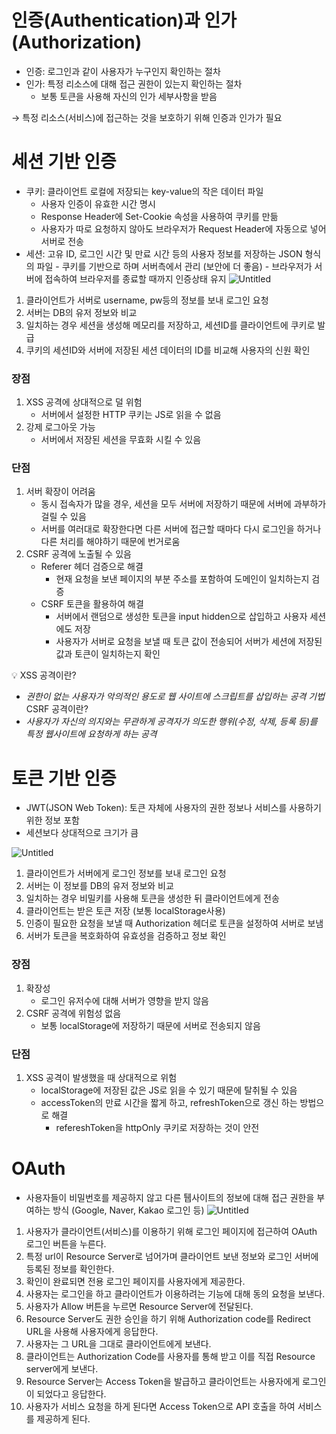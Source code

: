 # 인증(Authentication)과 인가(Authorization)

- 인증: 로그인과 같이 사용자가 누구인지 확인하는 절차
- 인가: 특정 리소스에 대해 접근 권한이 있는지 확인하는 절차
  - 보통 토큰을 사용해 자신의 인가 세부사항을 받음

→ 특정 리소스(서비스)에 접근하는 것을 보호하기 위해 인증과 인가가 필요

# 세션 기반 인증

- 쿠키: 클라이언트 로컬에 저장되는 key-value의 작은 데이터 파일
  - 사용자 인증이 유효한 시간 명시
  - Response Header에 Set-Cookie 속성을 사용하여 쿠키를 만듦
  - 사용자가 따로 요청하지 않아도 브라우저가 Request Header에 자동으로 넣어 서버로 전송
- 세션: 고유 ID, 로그인 시간 및 만료 시간 등의 사용자 정보를 저장하는 JSON 형식의 파일 - 쿠키를 기반으로 하며 서버측에서 관리 (보안에 더 좋음) - 브라우저가 서버에 접속하여 브라우저를 종료할 때까지 인증상태 유지
  ![Untitled](https://user-images.githubusercontent.com/55427367/212450686-17992644-e5fd-41d3-859b-81a4c534f87f.png)

1. 클라이언트가 서버로 username, pw등의 정보를 보내 로그인 요청
2. 서버는 DB의 유저 정보와 비교
3. 일치하는 경우 세션을 생성해 메모리를 저장하고, 세션ID를 클라이언트에 쿠키로 발급
4. 쿠키의 세션ID와 서버에 저장된 세션 데이터의 ID를 비교해 사용자의 신원 확인

### 장점

1. XSS 공격에 상대적으로 덜 위험
   - 서버에서 설정한 HTTP 쿠키는 JS로 읽을 수 없음
2. 강제 로그아웃 가능
   - 서버에서 저장된 세션을 무효화 시킬 수 있음

### 단점

1. 서버 확장이 어려움
   - 동시 접속자가 많을 경우, 세션을 모두 서버에 저장하기 때문에 서버에 과부하가 걸릴 수 있음
   - 서버를 여러대로 확장한다면 다른 서버에 접근할 때마다 다시 로그인을 하거나 다른 처리를 해야하기 때문에 번거로움
2. CSRF 공격에 노출될 수 있음
   - Referer 헤더 검증으로 해결
     - 현재 요청을 보낸 페이지의 부분 주소를 포함하여 도메인이 일치하는지 검증
   - CSRF 토큰을 활용하여 해결
     - 서버에서 랜덤으로 생성한 토큰을 input hidden으로 삽입하고 사용자 세션에도 저장
     - 사용자가 서버로 요청을 보낼 때 토큰 값이 전송되어 서버가 세션에 저장된 값과 토큰이 일치하는지 확인

💡
XSS 공격이란?

- _권한이 없는 사용자가 악의적인 용도로 웹 사이트에 스크립트를 삽입하는 공격 기법_
  CSRF 공격이란?
- _사용자가 자신의 의지와는 무관하게 공격자가 의도한 행위(수정, 삭제, 등록 등)를 특정 웹사이트에 요청하게 하는 공격_

# 토큰 기반 인증

- JWT(JSON Web Token): 토큰 자체에 사용자의 권한 정보나 서비스를 사용하기 위한 정보 포함
- 세션보다 상대적으로 크기가 큼

![Untitled](https://user-images.githubusercontent.com/55427367/212450689-e6033b8f-a55e-4a9e-9e9e-d3e94d4206d1.png)

1. 클라이언트가 서버에게 로그인 정보를 보내 로그인 요청
2. 서버는 이 정보를 DB의 유저 정보와 비교
3. 일치하는 경우 비밀키를 사용해 토큰을 생성한 뒤 클라이언트에게 전송
4. 클라이언트는 받은 토큰 저장 (보통 localStorage사용)
5. 인증이 필요한 요청을 보낼 때 Authorization 헤더로 토큰을 설정하여 서버로 보냄
6. 서버가 토큰을 복호화하여 유효성을 검증하고 정보 확인

### 장점

1. 확장성
   - 로그인 유저수에 대해 서버가 영향을 받지 않음
2. CSRF 공격에 위험성 없음
   - 보통 localStorage에 저장하기 때문에 서버로 전송되지 않음

### 단점

1. XSS 공격이 발생했을 때 상대적으로 위험
   - localStorage에 저장된 값은 JS로 읽을 수 있기 때문에 탈취될 수 있음
   - accessToken의 만료 시간을 짧게 하고, refreshToken으로 갱신 하는 방법으로 해결
     - refereshToken을 httpOnly 쿠키로 저장하는 것이 안전

# OAuth

- 사용자들이 비밀번호를 제공하지 않고 다른 퉵사이트의 정보에 대해 접근 권한을 부여하는 방식 (Google, Naver, Kakao 로그인 등)
  ![Untitled](https://user-images.githubusercontent.com/55427367/212450694-73cdbde7-a12d-4793-b18e-754fff240069.png)

1. 사용자가 클라이언트(서비스)를 이용하기 위해 로그인 페이지에 접근하여 OAuth 로그인 버튼을 누른다.
2. 특정 url이 Resource Server로 넘어가며 클라이언트 보낸 정보와 로그인 서버에 등록된 정보를 확인한다.
3. 확인이 완료되면 전용 로그인 페이지를 사용자에게 제공한다.
4. 사용자는 로그인을 하고 클라이언트가 이용하려는 기능에 대해 동의 요청을 보낸다.
5. 사용자가 Allow 버튼을 누르면 Resource Server에 전달된다.
6. Resource Server도 권한 승인을 하기 위해 Authorization code를 Redirect URL을 사용해 사용자에게 응답한다.
7. 사용자는 그 URL을 그대로 클라이언트에게 보낸다.
8. 클라이언트는 Authorization Code를 사용자를 통해 받고 이를 직접 Resource server에게 보낸다.
9. Resource Server는 Access Token을 발급하고 클라이언트는 사용자에게 로그인이 되었다고 응답한다.
10. 사용자가 서비스 요청을 하게 된다면 Access Token으로 API 호출을 하여 서비스를 제공하게 된다.
